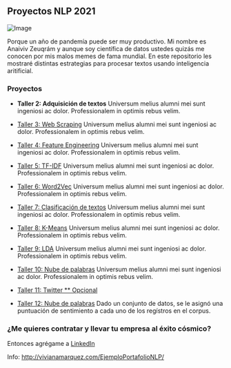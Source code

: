 ## Proyectos NLP 2021

![Image](https://pbs.twimg.com/media/EzENMIgWgAA9ETp?format=jpg&name=small)


Porque un año de pandemía puede ser muy productivo. Mi nombre es Anaiviv Zeuqrám y aunque soy científica de datos ustedes quizás me conocen por mis malos memes de fama mundial. En este repositorio les mostraré distintas estrategias para procesar textos usando inteligencia aritificial. 
                                                                                                              

### Proyectos

- **Taller 2: Adquisición de textos**
Universum melius alumni mei sunt ingeniosi ac dolor. Professionalem in optimis rebus velim.

- [Taller 3: Web Scraping]()
Universum melius alumni mei sunt ingeniosi ac dolor. Professionalem in optimis rebus velim.

- [Taller 4: Feature Engineering]()
Universum melius alumni mei sunt ingeniosi ac dolor. Professionalem in optimis rebus velim.

- [Taller 5: TF-IDF]()
Universum melius alumni mei sunt ingeniosi ac dolor. Professionalem in optimis rebus velim.

- [Taller 6: Word2Vec]()
Universum melius alumni mei sunt ingeniosi ac dolor. Professionalem in optimis rebus velim.

- [Taller 7: Clasificación de textos]()
Universum melius alumni mei sunt ingeniosi ac dolor. Professionalem in optimis rebus velim.

- [Taller 8: K-Means]()
Universum melius alumni mei sunt ingeniosi ac dolor. Professionalem in optimis rebus velim.

- [Taller 9: LDA]()
Universum melius alumni mei sunt ingeniosi ac dolor. Professionalem in optimis rebus velim.

- [Taller 10: Nube de palabras]()
Universum melius alumni mei sunt ingeniosi ac dolor. Professionalem in optimis rebus velim.

- [Taller 11: Twitter ** Opcional](https://www.youtube.com/watch?v=lPhYYRL-llk&ab_channel=manuelcascales)


- [Taller 12: Nube de palabras](https://www.youtube.com/watch?v=lPhYYRL-llk&ab_channel=manuelcascales)
Dado un conjunto de datos, se le asignó una puntuación de sentimiento a cada uno de los regístros en el corpus.


### ¿Me quieres contratar y llevar tu empresa al éxito cósmico? 

Entonces agrégame a [LinkedIn](https://www.linkedin.com/in/vivianamarquez/)

Info: http://vivianamarquez.com/EjemploPortafolioNLP/

